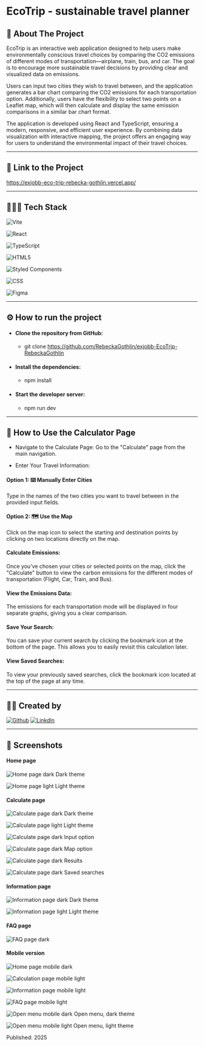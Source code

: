 # EcoTrip - sustainable travel planner

## 📄 About The Project

EcoTrip is an interactive web application designed to help users make environmentally conscious travel choices by comparing the CO2 emissions of different modes of transportation—airplane, train, bus, and car. The goal is to encourage more sustainable travel decisions by providing clear and visualized data on emissions.

Users can input two cities they wish to travel between, and the application generates a bar chart comparing the CO2 emissions for each transportation option. Additionally, users have the flexibility to select two points on a Leaflet map, which will then calculate and display the same emission comparisons in a similar bar chart format.

The application is developed using React and TypeScript, ensuring a modern, responsive, and efficient user experience. By combining data visualization with interactive mapping, the project offers an engaging way for users to understand the environmental impact of their travel choices.

---

## 🔗 Link to the Project

https://exjobb-eco-trip-rebecka-gothlin.vercel.app/

---

## 👨🏻‍💻 Tech Stack

![Vite](https://img.shields.io/badge/Vite-B73BFE?style=for-the-badge&logo=vite&logoColor=FFD62E)

![React](https://img.shields.io/badge/react-%2320232a.svg?style=for-the-badge&logo=react&logoColor=%2361DAFB)

![TypeScript](https://img.shields.io/badge/typescript-%23007ACC.svg?style=for-the-badge&logo=typescript&logoColor=white)

![HTML5](https://img.shields.io/badge/HTML5-E34F26?style=for-the-badge&logo=html5&logoColor=white)

![Styled Components](https://img.shields.io/badge/styled--components-DB7093?style=for-the-badge&logo=styled-components&logoColor=white)

![CSS](https://img.shields.io/badge/CSS3-1572B6?style=for-the-badge&logo=css3&logoColor=white)

![Figma](https://img.shields.io/badge/Figma-F24E1E?style=for-the-badge&logo=figma&logoColor=white)

---

## ⚙️ How to run the project

- #### **Clone the repository from GitHub:**

  - git clone https://github.com/RebeckaGothlin/exjobb-EcoTrip-RebeckaGothlin

- #### **Install the dependencies:**

  - npm install

- #### **Start the developer server:**
  - npm run dev

---

## 🧮 How to Use the Calculator Page

- Navigate to the Calculate Page: Go to the "Calculate" page from the main navigation.

- Enter Your Travel Information:

#### Option 1: ⌨️ Manually Enter Cities
Type in the names of the two cities you want to travel between in the provided input fields.

#### Option 2: 🗺️ Use the Map
Click on the map icon to select the starting and destination points by clicking on two locations directly on the map.

#### Calculate Emissions:
Once you’ve chosen your cities or selected points on the map, click the "Calculate" button to view the carbon emissions for the different modes of transportation (Flight, Car, Train, and Bus).

#### View the Emissions Data:
The emissions for each transportation mode will be displayed in four separate graphs, giving you a clear comparison.

#### Save Your Search:
You can save your current search by clicking the bookmark icon at the bottom of the page. This allows you to easily revisit this calculation later.

#### View Saved Searches:
To view your previously saved searches, click the bookmark icon located at the top of the page at any time.

---

## 👩‍💻 Created by

[![Github](https://img.shields.io/badge/Rebecka%20Göthlin-100000?style=for-the-badge&logo=github&logoColor=white)](https://github.com/RebeckaGothlin) [![LinkdIn](https://img.shields.io/badge/Rebecka%20Göthlin-0077B5?style=for-the-badge&logo=linkedin&logoColor=white)](https://www.linkedin.com/in/rebecka-g%C3%B6thlin-963037280/)

---

## 📸 Screenshots

#### Home page

![Home page dark](ecotrip/src/assets/screenshots/ecotrip-home-desktop-dark.png "Home page dark")
Dark theme

![Home page light](ecotrip/src/assets/screenshots/ecotrip-home-desktop-light.png "Home page light")
Light theme 

#### Calculate page

![Calculate page dark](ecotrip/src/assets/screenshots/calculate-desktop-dark.png "Calculate page dark")
Dark theme

![Calculate page light](ecotrip/src/assets/screenshots/calculate-desktop-light.png "Calculate page light")
Light theme

![Calculate page dark](ecotrip/src/assets/screenshots/calculate-desktop-dark-input.png "Calculate page dark")
Input option

![Calculate page dark](ecotrip/src/assets/screenshots/calculate-desktop-dark-map.png "Calculate page dark")
Map option

![Calculate page dark](ecotrip/src/assets/screenshots/calculate-desktop-dark-result.png "Calculate page dark")
Results

![Calculate page dark](ecotrip/src/assets/screenshots/saved-searches-desktop.png "Calculate page dark")
Saved searches

#### Information page

![Information page dark](ecotrip/src/assets/screenshots/information-desktop-dark.png "Information page dark")
Dark theme

![Information page light](ecotrip/src/assets/screenshots/information-desktop-light.png "Information page light")
Light theme

#### FAQ page

![FAQ page dark](ecotrip/src/assets/screenshots/faq-desktop.png "FAQ page dark")

#### Mobile version

![Home page mobile dark](ecotrip/src/assets/screenshots/ecotrip-home-mobile-dark.png "Home page mobile dark")

![Calculation page mobile light](ecotrip/src/assets/screenshots/calculate-mobile-dark.png "Calculation page mobile dark")

![Information page mobile light](ecotrip/src/assets/screenshots/information-mobile-dark.png "Information page mobile dark")

![FAQ page mobile light](ecotrip/src/assets/screenshots/faq-mobile-dark.png "FAQ page mobile dark")

![Open menu mobile dark](ecotrip/src/assets/screenshots/ecotrip-openmenu-mobile-dark.png "Open menu mobile dark")
Open menu, dark theme

![Open menu mobile light](ecotrip/src/assets/screenshots/ecotrip-openmenu-mobile-light.png "Open menu mobile light")
Open menu, light theme

Published: 2025
